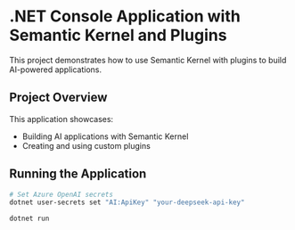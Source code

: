 # .NET Console Application with Semantic Kernel and Plugins

This project demonstrates how to use Semantic Kernel with plugins to build AI-powered applications.

## Project Overview

This application showcases:
- Building AI applications with Semantic Kernel
- Creating and using custom plugins

## Running the Application

```bash
# Set Azure OpenAI secrets
dotnet user-secrets set "AI:ApiKey" "your-deepseek-api-key"
```

```bash
dotnet run
```